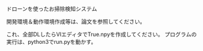 ドローンを使ったお掃除検知システム

開発環境＆動作環境作成等は、論文を参照してください。

これ、全部DLしたらVIエディタでTrue.npyを作成してください。
プログラムの実行は、python3でrun.pyを動かす。

